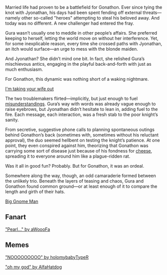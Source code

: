 <!-- title: Little Gnome Boy -->
<!-- relationship: Enemy -->

Married life had proven to be a battlefield for Gonathon. Ever since tying the knot with Jyonathan, his days had been spent fending off external threats—namely other so-called "heroes" attempting to steal his beloved away. And today was no different. A new challenger had entered the fray.

Gura wasn’t usually one to meddle in other people’s affairs. She preferred keeping to herself, letting the world move on without her interference. Yet, for some inexplicable reason, every time she crossed paths with Jyonathan, an itch would surface—an urge to mess with the blonde maiden.

And Jyonathan? She didn’t mind one bit. In fact, she relished Gura’s mischievous antics, engaging in the playful back-and-forth with just as much enthusiasm.

For Gonathon, this dynamic was nothing short of a waking nightmare.

[I'm taking your wife out](#embed:https://www.youtube.com/live/72SJQRQ7qi0?t=12810)

The two troublemakers flirted—implicitly, but just enough to fuel [misunderstandings](https://www.youtube.com/live/72SJQRQ7qi0?feature=shared&t=11832). Gura’s way with words was already vague enough to raise eyebrows, but Jyonathan didn’t hesitate to lean in, adding fuel to the fire. Each message, each interaction, was a fresh stab to the poor knight’s sanity.

From secretive, suggestive phone calls to planning spontaneous outings behind Gonathon’s back (sometimes with, sometimes without his reluctant approval), the duo seemed hellbent on testing the knight’s patience. At one point, they even conspired against him, theorizing that Gonathon was carrying some sort of disease just because of his fondness for [cheese](https://www.youtube.com/live/72SJQRQ7qi0?feature=shared&t=8820), spreading it to everyone around him like a plague-ridden rat.

Was it all in good fun? Probably. But for Gonathon, it was an ordeal.

Somewhere along the way, though, an odd camaraderie formed between the unlikely trio. Beneath the layers of teasing and chaos, Gura and Gonathon found common ground—or at least enough of it to compare the length and girth of their hats.

[Big Gnome Man](#embed:https://www.youtube.com/live/72SJQRQ7qi0?si=cUCbHoToUYsfGNWz&t=13728)

## Fanart

["Pearl..." by aWoooFa](https://x.com/Awooofa/status/1831403586494017956)

<!-- ame -->

## Memes

["NOOOOOOOOO" by holomybabyTypeR](https://x.com/holomybabyTypeR/status/1831145291908526358)

["oh my god" by AlfaHatdog](https://x.com/alfa_hatdog/status/1831129176109400505)

<!-- ame -->
